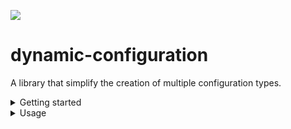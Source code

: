 [![](https://jitpack.io/v/Tofpu/dynamic-configuration.svg)](https://jitpack.io/#Tofpu/dynamic-configuration)
# dynamic-configuration

A library that simplify the creation of multiple configuration types.

<details>
  <summary>Getting started</summary>
  
  > Note: replace `latest-version-here` with the jitpack's version badge above.
  
  ## Gradle DSL
  
  ```gradle
    repositories {
      maven("https://jitpack.io")
      // ... other
    }

    dependencies {
      implementation("com.github.Tofpu:dynamic-configuration:latest-version-here")
      // ... other
    }
  ```
  
  ## Maven
  ```xml
	<repositories>
	  <repository>
        <id>jitpack.io</id>
        <url>https://jitpack.io</url>
	  </repository>
    <!-- other -->
	</repositories>

  <dependencies>
    <dependency>
      <groupId>com.github.Tofpu</groupId>
      <artifactId>dynamic-configuration</artifactId>
      <version>latest-version-here</version>
    </dependency>
    <!-- other -->
  </dependencies>
  ```
  </details>

<details>
  <summary>Usage</summary>


### Initialize
```java
  // define your config types
  enum MyConfigTypes implements ConfigType {
        CONFIG("config"),
        MESSAGE("messages");

        private final String identifier;

        ConfigTypes(String identifier) {
            this.identifier = identifier;
        }

        @Override
        public String identifier() {
            return identifier;
        }
  }

  final File configDirectory = // this is where the configs will be located
  final DynamicConfigHandler configHandler = new DynamicConfigHandler(configDirectory);

  // pass down your custom defined config types here
  configHandler.load(MyConfigTypes.values());
```

### Access

```java
  Configuration config = configHandler.on(MyConfigTypes.CONFIG);
```

### Further details

Until a proper document is in place, please refer to [ConfigurationTest](/src/test/java/io/github/tofpu/dynamicconfiguration/ConfigurationTest.java) class in the meantime.
  
</details>
